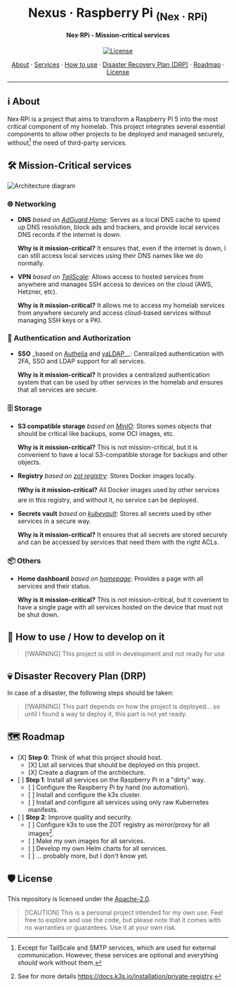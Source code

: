 <!-- markdownlint-disable MD033 -->

<h1 align="center">
  Nexus · Raspberry Pi <sub>(Nex · RPi)</sub>
</h1>

<h4 align="center">Nex·RPi - Mission-critical services</h4>

<div align="center">

[![License](https://img.shields.io/badge/License-Apache_2.0-blue?logo=git\&logoColor=white\&logoWidth=20)](../../LICENSE)

<!-- trunk-ignore-begin(markdown-link-check/404) -->

<a href="#ℹ%EF%B8%8F-about">About</a> · <a href="#%EF%B8%8F-mission-critical-services">Services</a> · <a href="#-how-to-use--how-to-develop-on-it">How to use</a> · <a href="#-disaster-recovery-plan-drp">Disaster Recovery Plan (DRP)</a> · <a href="#%EF%B8%8F-roadmap">Roadmap</a> · <a href="#%EF%B8%8F-license">License</a>

<!-- trunk-ignore-end(markdown-link-check/404) -->

</div>

***

<!-- markdownlint-enable MD033 -->

## ℹ️ About

Nex·RPi is a project that aims to transform a Raspberry Pi 5 into the most critical component of my homelab.
This project integrates several essential components to allow other projects to be deployed and managed securely,
without[^1] the need of third-party services.

## 🛠️ Mission-Critical services

![Architecture diagram](./assets/architecture.svg)

### 🌐 Networking

* **DNS** *based on [AdGuard Home](https://adguard.com/en/adguard-home/overview.html)*: Serves as a local DNS cache to
  speed up DNS resolution, block ads and trackers, and provide local services DNS records if the internet is down.

  **Why is it mission-critical?** It ensures that, even if the internet is down, I can still access local services using
  their DNS names like we do normally.

* **VPN** *based on [TailScale](https://tailscale.com/)*: Allows access to hosted services from anywhere and manages SSH
  access to devices on the cloud (AWS, Hetzner, etc).

  **Why is it mission-critical?** It allows me to access my homelab services from anywhere securely and access cloud-based
  services without managing SSH keys or a PKI.

### 🔐 Authentication and Authorization

* **SSO** \_based on [Authelia](https://www.authelia.com/) and [yaLDAP](https://github.com/chezmoi-sh/yaldap/tree/main)\_\_:
  Centralized authentication with 2FA, SSO and LDAP support for all services.

  **Why is it mission-critical?** It provides a centralized authentication system that can be used by other services
  in the homelab and ensures that all services are secure.

### 🗄️ Storage

* **S3 compatible storage** *based on [MinIO](https://min.io/)*: Stores somes objects that should be critical like
  backups, some OCI images, etc.

  **Why is it mission-critical?** This is not mission-critical, but it is convenient to have a local S3-compatible
  storage for backups and other objects.

* **Registry** *based on [zot registry](https://zotregistry.dev)*: Stores Docker images locally.

  ❗**Why is it mission-critical?** All Docker images used by other services are in this registry, and without it, no
  service can be deployed.

* **Secrets vault** *based on [kubevault](https://github.com/chezmoi-sh/kubevault)*: Stores all secrets used by other services in a secure way.

  **Why is it mission-critical?** It ensures that all secrets are stored securely and can be accessed by services that
  need them with the right ACLs.

### 📦 Others

* **Home dashboard** *based on [homepage](https://gethomepage.dev/)*: Provides a page with all services and their
  status.

  **Why is it mission-critical?** This is not mission-critical, but it covenient to have a single page with all services
  hosted on the device that must not be shut down.

## 🚀 How to use / How to develop on it

> \[!WARNING]
> This project is still in development and not ready for use

## 💀 Disaster Recovery Plan (DRP)

In case of a disaster, the following steps should be taken:

> \[!WARNING]
> This part depends on how the project is deployed... so until I found a way to deploy it, this part is not yet ready.

## 🗺️ Roadmap

* \[X] **Step 0**: Think of what this project should host.
  * \[X] List all services that should be deployed on this project.
  * \[X] Create a diagram of the architecture.
* \[ ] **Step 1**: Install all services on the Raspberry Pi in a "dirty" way.
  * \[ ] Configure the Raspberry Pi by hand (no automation).
  * \[ ] Install and configure the k3s cluster.
  * \[ ] Install and configure all services using only raw Kubernetes manifests.
* \[ ] **Step 2**: Improve quality and security.
  * \[ ] Configure k3s to use the ZOT registry as mirror/proxy for all images[^2].
  * \[ ] Make my own images for all services.
  * \[ ] Develop my own Helm charts for all services.
  * \[ ] ... probably more, but I don't know yet.

## 🛡️ License

This repository is licensed under the [Apache-2.0](../../LICENSE).

> \[!CAUTION]
> This is a personal project intended for my own use. Feel free to explore and use the code,
> but please note that it comes with no warranties or guarantees. Use it at your own risk.

[^1]: Except for TailScale and SMTP services, which are used for external communication. However, these services are
    optional and everything *should* work without them.

[^2]: See for more details <https://docs.k3s.io/installation/private-registry>.
